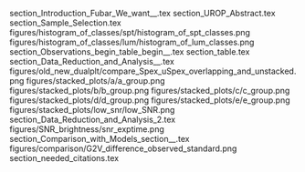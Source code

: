 section_Introduction_Fubar_We_want__.tex
section_UROP_Abstract.tex
section_Sample_Selection.tex
figures/histogram_of_classes/spt/histogram_of_spt_classes.png
figures/histogram_of_classes/lum/histogram_of_lum_classes.png
section_Observations_begin_table_begin__.tex
section_table.tex
section_Data_Reduction_and_Analysis__.tex
figures/old_new_dualplt/compare_Spex_uSpex_overlapping_and_unstacked.png
figures/stacked_plots/a/a_group.png
figures/stacked_plots/b/b_group.png
figures/stacked_plots/c/c_group.png
figures/stacked_plots/d/d_group.png
figures/stacked_plots/e/e_group.png
figures/stacked_plots/low_snr/low_SNR.png
section_Data_Reduction_and_Analysis_2.tex
figures/SNR_brightness/snr_exptime.png
section_Comparison_with_Models_section__.tex
figures/comparison/G2V_difference_observed_standard.png
section_needed_citations.tex
